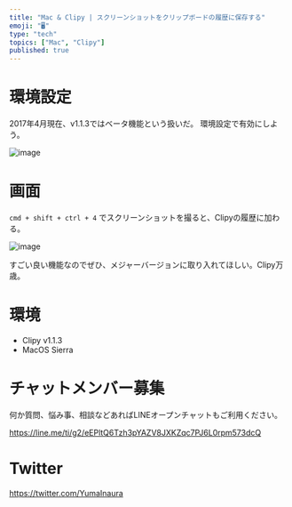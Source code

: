 ```yaml
---
title: "Mac & Clipy | スクリーンショットをクリップボードの履歴に保存する"
emoji: "🖥"
type: "tech"
topics: ["Mac", "Clipy"]
published: true
---
```


# 環境設定

2017年4月現在、v1.1.3ではベータ機能という扱いだ。
環境設定で有効にしよう。

![image](https://qiita-image-store.s3.amazonaws.com/0/89618/9175a7cc-5d5e-cfbd-4313-6c9a0f885d4a.png)

# 画面

`cmd + shift + ctrl + 4` でスクリーンショットを撮ると、Clipyの履歴に加わる。

![image](https://qiita-image-store.s3.amazonaws.com/0/89618/7190c5bd-5111-841f-7c98-e39e58b3309e.png)

すごい良い機能なのでぜひ、メジャーバージョンに取り入れてほしい。Clipy万歳。

# 環境

- Clipy v1.1.3
- MacOS Sierra








<!-- Update From Qiita API -->

# チャットメンバー募集


何か質問、悩み事、相談などあればLINEオープンチャットもご利用ください。

https://line.me/ti/g2/eEPltQ6Tzh3pYAZV8JXKZqc7PJ6L0rpm573dcQ





# Twitter


https://twitter.com/YumaInaura


<!-- Update From Qiita API -->


